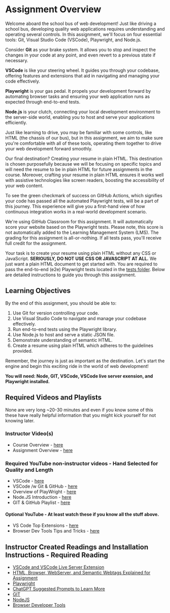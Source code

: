 # Assignment Overview

Welcome aboard the school bus of web development! Just like driving a school bus, developing quality web applications requires understanding and operating several controls. In this assignment, we'll focus on four essential tools: Git, Visual Studio Code (VSCode), Playwright, and Node.js.

Consider **Git** as your brake system. It allows you to stop and inspect the changes in your code at any point, and even revert to a previous state if necessary.

**VSCode** is like your steering wheel. It guides you through your codebase, offering features and extensions that aid in navigating and managing your code effectively.

**Playwright** is your gas pedal. It propels your development forward by automating browser tasks and ensuring your web application runs as expected through end-to-end tests.

**Node.js** is your clutch, connecting your local development environment to the server-side world, enabling you to host and serve your applications efficiently.

Just like learning to drive, you may be familiar with some controls, like HTML (the chassis of our bus), but in this assignment, we aim to make sure you're comfortable with all of these tools, operating them together to drive your web development forward smoothly. 

Our final destination? Creating your resume in plain HTML. This destination is chosen purposefully because we will be focusing on specific topics and will need the resume to be in plain HTML for future assignments in the course. Moreover, crafting your resume in plain HTML ensures it works well with assistive technologies like screen readers, boosting the accessibility of your web content.

To see the green checkmark of success on GitHub Actions, which signifies your code has passed all the automated Playwright tests, will be a part of this journey. This experience will give you a first-hand view of how continuous integration works in a real-world development scenario.

We're using GitHub Classroom for this assignment. It will automatically score your website based on the Playwright tests. Please note, this score is not automatically added to the Learning Management System (LMS). The grading for this assignment is all-or-nothing. If all tests pass, you'll receive full credit for the assignment.

Your task is to create your resume using plain HTML without any CSS or JavaScript. **SERIOUSLY, DO NOT USE CSS OR JAVASCRIPT AT ALL.** We just want a plain HTML document to get started with. You are required to pass the end-to-end (e2e) Playwright tests located in the [tests folder](tests/resume.spec.js). Below are detailed instructions to guide you through this assignment.

## Learning Objectives

By the end of this assignment, you should be able to:

1. Use Git for version controlling your code.
2. Use Visual Studio Code to navigate and manage your codebase effectively.
3. Run end-to-end tests using the Playwright library.
4. Use Node.js to host and serve a static JSON file.
5. Demonstrate understanding of semantic HTML.
6. Create a resume using plain HTML which adheres to the guidelines provided.

Remember, the journey is just as important as the destination. Let's start the engine and begin this exciting ride in the world of web development!

**You will need: Node, GIT, VSCode, VSCode live server exension, and Playwright installed.**  

## Required Videos and Playlists 
None are very long ~20-30 minutes and even if you know some of this these have really helpful information that you might kick yourself for not knowing later.

### Instructor Video(s)
* Course Overview - [here](https://youtu.be/7FFUdUla__w)
* Assignment Overview - [here]()

### Required YouTube non-instructor videos - Hand Selected for Quality and Length
* VSCode - [here](https://youtu.be/B-s71n0dHUk)
* VSCode /w Git & GitHub - [here](https://www.youtube.com/watch?v=i_23KUAEtUM)
* Overview of PlayWright - [here](https://www.youtube.com/watch?v=sAY9FmBih08)
* Node.JS Introduction - [here](https://www.youtube.com/watch?v=JZXQ455OT3A)
* GIT &  GitHub Playlist - [here](https://www.youtube.com/watch?v=6KoBsJfYBPM&list=PL0Zuz27SZ-6PkWWk_mA2vkimUTJf81mNz)
#### Optional YouTube - At least watch these if you know all the stuff above.
* VS Code Top Extensions - [here](https://youtu.be/xQcpQfEumQw)
* Browser Dev Tools Tips and Tricks - [here](https://www.youtube.com/watch?v=TcTSqhpm80Y)

## Instructor Created Readings and Installation Instructions - Required Reading
* [VSCode and VSCode Live Server Extension](vscode.md)
* [HTML, Browser, WebServer, and Semantic Webtags Explained for Assignment](webtagsexplained.md)
* [Playwright](playwright.md)
* [ChatGPT Suggested Prompts to Learn More](chatgpt.md)
* [GIT](git.md)
* [NodeJS](nodejs.md)
* [Browser Developer Tools](browsertools.md)